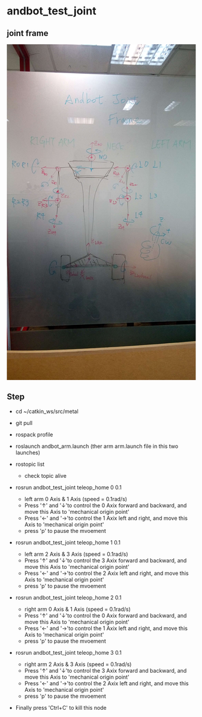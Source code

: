 # andbot_test_joint

## joint frame 
![](https://github.com/ChingHengWang/andbot_test_joint/blob/master/ref/joint_frame.jpeg)

## Step
* cd ~/catkin_ws/src/metal
* git pull
* rospack profile
* roslaunch andbot_arm.launch (ther arm arm.launch file in this two launches)
* rostopic list
  * check topic alive

* rosrun andbot_test_joint teleop_home 0 0.1
  * left arm 0 Axis & 1 Axis (speed = 0.1rad/s)
  * Press '↑' and '↓'to control the 0 Axix forward and backward, and move this Axis to 'mechanical origin point'
  * Press '←' and '→'to control the 1 Axix left and right, and move this Axis to 'mechanical origin point'
  * press 'p' to pause the mvoement
  
* rosrun andbot_test_joint teleop_home 1 0.1
  * left arm 2 Axis & 3 Axis (speed = 0.1rad/s)
  * Press '↑' and '↓'to control the 3 Axix forward and backward, and move this Axis to 'mechanical origin point'
  * Press '←' and '→'to control the 2 Axix left and right, and move this Axis to 'mechanical origin point'
  * press 'p' to pause the mvoement
  
* rosrun andbot_test_joint teleop_home 2 0.1
  * right arm 0 Axis & 1 Axis (speed = 0.1rad/s)
  * Press '↑' and '↓'to control the 0 Axix forward and backward, and move this Axis to 'mechanical origin point'
  * Press '←' and '→'to control the 1 Axix left and right, and move this Axis to 'mechanical origin point'
  * press 'p' to pause the mvoement
  
* rosrun andbot_test_joint teleop_home 3 0.1
  * right arm 2 Axis & 3 Axis (speed = 0.1rad/s)
  * Press '↑' and '↓'to control the 3 Axix forward and backward, and move this Axis to 'mechanical origin point'
  * Press '←' and '→'to control the 2 Axix left and right, and move this Axis to 'mechanical origin point'
  * press 'p' to pause the mvoement

* Finally press 'Ctrl+C' to kill this node

